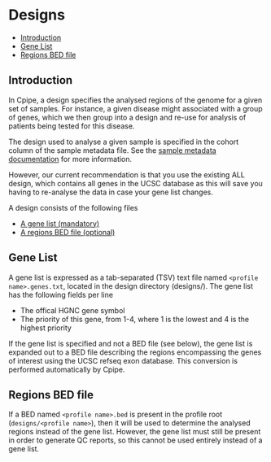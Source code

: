 # Designs

* [Introduction](#introduction)
* [Gene List](#gene-list)
* [Regions BED file](#regions-bed-file)

## Introduction

In Cpipe, a design specifies the analysed regions of the genome for a given set of samples. For instance, a given disease might
 associated with a group of genes, which we then group into a design and re-use for analysis of patients being tested
 for this disease.
 
The design used to analyse a given sample is specified in the cohort column of the sample metadata file. See the [sample 
metadata documentation](batches.md#sample-metadata) for more information.
 
However, our current recommendation is that you use the existing ALL design, which contains all genes in the UCSC database
 as this will save you having to re-analyse the data in case your gene list changes.
 
A design consists of the following files
* [A gene list (mandatory)](#gene-list)
* [A regions BED file (optional)](#regions-bed-file)

## Gene List
A gene list is expressed as a tab-separated (TSV) text file named `<profile name>.genes.txt`, located in the design directory 
(designs/<profile name>). The gene list has the following fields per line
* The offical HGNC gene symbol 
* The priority of this gene, from 1-4, where 1 is the lowest and 4 is the highest priority

If the gene list is specified and not a BED file (see below), the gene list is expanded out to a BED file describing the 
regions encompassing the genes of interest using the UCSC refseq exon database. 
This conversion is performed automatically by Cpipe.
 
## Regions BED file
If a BED named `<profile name>.bed` is present in the profile root (`designs/<profile name>`), then it will be used
to determine the analysed regions instead of the gene list. However, the gene list must still be present in order to
generate QC reports, so this cannot be used entirely instead of a gene list.
